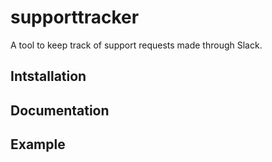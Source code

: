 # supporttracker
A tool to keep track of support requests made through Slack.

## Intstallation

## Documentation

## Example
